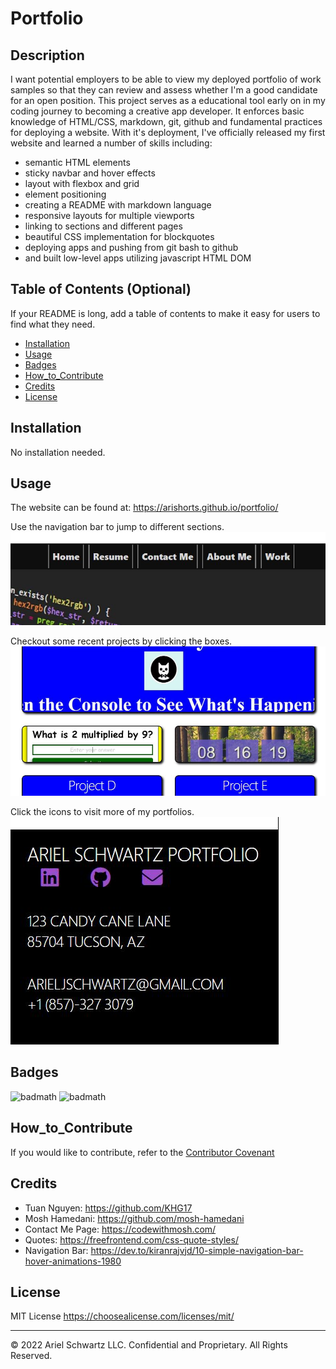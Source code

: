 # Portfolio

## Description

I want potential employers to be able to view my deployed portfolio of work samples so that they can review and assess whether I'm a good candidate for an open position. This project serves as a educational tool early on in my coding journey to becoming a creative app developer. It enforces basic knowledge of HTML/CSS, markdown, git, github and fundamental practices for deploying a website. With it's deployment, I've officially released my first website and learned a number of skills including:

- semantic HTML elements
- sticky navbar and hover effects
- layout with flexbox and grid
- element positioning
- creating a README with markdown language
- responsive layouts for multiple viewports
- linking to sections and different pages
- beautiful CSS implementation for blockquotes
- deploying apps and pushing from git bash to github
- and built low-level apps utilizing javascript HTML DOM

## Table of Contents (Optional)

If your README is long, add a table of contents to make it easy for users to find what they need.

- [Installation](#installation)
- [Usage](#usage)
- [Badges](#badges)
- [How_to_Contribute](#how_to_contribute)
- [Credits](#credits)
- [License](#license)

## Installation

No installation needed.

## Usage

The website can be found at: https://arishorts.github.io/portfolio/

Use the navigation bar to jump to different sections.<br>
![alt text](./Images/navbarhowto.JPG)

Checkout some recent projects by clicking the boxes.<br>
![alt text](./Images/projects.JPG)

Click the icons to visit more of my portfolios.<br>
![alt text](./Images/moreportfolios.JPG)

## Badges

![badmath](https://img.shields.io/badge/CSS-50%25-brightgreen) ![badmath](https://img.shields.io/badge/HTML-50%25-brightgreen)

## How_to_Contribute

If you would like to contribute, refer to the [Contributor Covenant](https://www.contributor-covenant.org/)

## Credits

- Tuan Nguyen: https://github.com/KHG17
- Mosh Hamedani: https://github.com/mosh-hamedani
- Contact Me Page: https://codewithmosh.com/
- Quotes: https://freefrontend.com/css-quote-styles/
- Navigation Bar: https://dev.to/kiranrajvjd/10-simple-navigation-bar-hover-animations-1980

## License

MIT License https://choosealicense.com/licenses/mit/

---

© 2022 Ariel Schwartz LLC. Confidential and Proprietary. All Rights Reserved.
